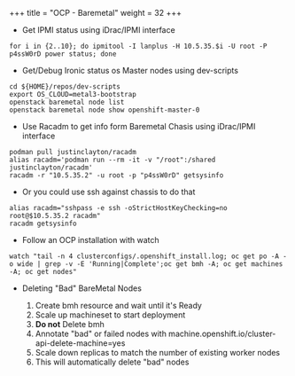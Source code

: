 +++
title = "OCP - Baremetal"
weight = 32
+++

- Get IPMI status using iDrac/IPMI interface
```
for i in {2..10}; do ipmitool -I lanplus -H 10.5.35.$i -U root -P p4ssW0rD power status; done
```

- Get/Debug Ironic status os Master nodes using dev-scripts
```
cd ${HOME}/repos/dev-scripts
export OS_CLOUD=metal3-bootstrap
openstack baremetal node list
openstack baremetal node show openshift-master-0
```

- Use Racadm to get info form Baremetal Chasis using iDrac/IPMI interface
```
podman pull justinclayton/racadm
alias racadm='podman run --rm -it -v "/root":/shared justinclayton/racadm'
racadm -r "10.5.35.2" -u root -p "p4ssW0rD" getsysinfo
```

- Or you could use ssh against chassis to do that
```
alias racadm="sshpass -e ssh -oStrictHostKeyChecking=no root@$10.5.35.2 racadm"
racadm getsysinfo
```

- Follow an OCP installation with watch
```
watch "tail -n 4 clusterconfigs/.openshift_install.log; oc get po -A -o wide | grep -v -E 'Running|Complete';oc get bmh -A; oc get machines -A; oc get nodes"
```

- Deleting "Bad" BareMetal Nodes

    1. Create bmh resource and wait until it's Ready
    2. Scale up machineset to start deployment
    3. **Do not** Delete bmh
    4. Annotate "bad" or failed nodes with machine.openshift.io/cluster-api-delete-machine=yes 
    5. Scale down replicas to match the number of existing worker nodes
    6. This will automatically delete "bad" nodes

